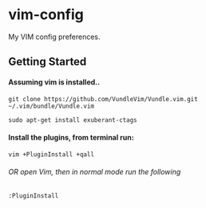 # vim-config

My VIM config preferences.

## Getting Started

#### Assuming vim is installed..
```
git clone https://github.com/VundleVim/Vundle.vim.git ~/.vim/bundle/Vundle.vim

sudo apt-get install exuberant-ctags
```

#### Install the plugins, from terminal run:
 
```
vim +PluginInstall +qall
```

###### OR open Vim, then in normal mode run the following 

```
:PluginInstall
```
